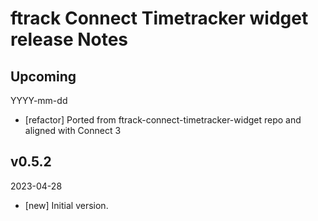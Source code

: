 # ftrack Connect Timetracker widget release Notes

## Upcoming
YYYY-mm-dd

* [refactor] Ported from ftrack-connect-timetracker-widget repo and aligned with Connect 3


## v0.5.2
2023-04-28

* [new] Initial version.
